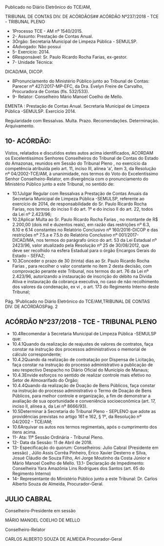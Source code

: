 Publicado  no  Diário Eletrônico do TCE/AM,

TRIBUNAL DE CONTAS DIV. DE  ACÓRDÃOS## ACÓRDÃO Nº237/2018 - TCE - TRIBUNAL PLENO

- 1Processo TCE - AM nº 1540/2015.
- 2- Assunto: Prestação de Contas Anual.
- 3Órgão: Secretaria Municipal de Limpeza Pública - SEMULSP.
- 4Advogado: Não possui
- 5- Exercício: 2014.
- 6Responsável: Sr. Paulo Ricardo Rocha Farias, ex-gestor.
- 7- Unidade Técnica:

DICAD/MA, DICOP.

- 8Pronunciamento do Ministério Público junto ao Tribunal de Contas: Parecer nº 427/2017-MP-EFC,  da  Dra.  Evelyn  Freire  de  Carvalho,  Procuradora  de  Contas  (fls. 532/533).
- 9- Relator: Conselheiro Mário Manoel Coelho de Mello.

EMENTA :  Prestação  de  Contas  Anual.    Secretaria Municipal de Limpeza Pública -SEMULSP. Exercício 2014.

Regularidade com Ressalvas. Multa. Prazo. Recomendações. Determinação. Arquivamento.

## 10- ACÓRDÃO:

Vistos, relatados e discutidos estes autos acima identificados, ACORDAM os Excelentíssimos Senhores Conselheiros do Tribunal de Contas do Estado do Amazonas, reunidos em Sessão do Tribunal Pleno , no exercício da competência atribuída pelo art. 11, inciso III,  alínea 'a', item 3, da Resolução nº 04/2002-TCE/AM, à unanimidade, nos termos do Voto do Excelentíssimo Senhor Conselheiro-Relator, em divergência com o pronunciamento do Ministério Público junto a este Tribunal, no sentido de:

- 10.1Julgar Regular com Ressalvas a  Prestação de Contas Anuais da Secretaria Municipal de Limpeza Pública -SEMULSP, referente ao exercício de 2014, de responsabilidade do Sr. Paulo Ricardo  Rocha  Farias,  nos  termos  do  inciso  II  do  art.  1º  e  do inciso II do art. 22, todos da Lei nº 2.423/96;
- 10.2Aplicar Multa ao Sr. Paulo Ricardo Rocha Farias , no montante de R$  2.200,00 (dois  mil  e  duzentos  reais),  em  razão  das restrições nº 6.3, 6.10 e 6.14 constantes no Relatório Conclusivo nº 160/2016-DICOP e das restrições nº 7.5.a e 7.5.b do Relatório Conclusivo  nº  001/2017-DICAD/MA,  nos  termos  do  parágrafo único do art. 53 da Lei Estadual nº 2423/96, valor atualizado pela Resolução nº 25 de 30/08/2012, que deve ser recolhido na esfera Estadual para o órgão Encargos Gerais do Estado - SEFAZ;
- 10.3Conceder  o  prazo  de  30  (trinta)  dias ao Sr.  Paulo  Ricardo Rocha  Farias ,  para  recolher  o  valor  constante  no  item  2  desta decisão, com comprovação perante este Tribunal, nos termos do art. 76 da Lei nº 2.423/96, autorizando a instauração de inscrição do débito na Dívida Ativa e instauração da cobrança executiva, no caso de não recolhimento dos valores da condenação, ex vi , o art. 173 do Regimento Interno deste Tribunal;

Pág. 1Publicado  no  Diário Eletrônico do TCE/AM,TRIBUNAL DE CONTAS DIV. DE  ACÓRDÃOSPág. 2

## ACÓRDÃO Nº237/2018 - TCE - TRIBUNAL PLENO

- 10.4Recomendar à Secretaria Municipal de Limpeza  Pública -SEMULSP que:
- 10.4.1Quando  da realização de reajustes de valores de contratos, faça constar na instrução dos  processos administrativos o memorial de cálculo correspondente;
- 10.4.2Quando  da  realização  de  contratação  por  Dispensa  de Licitação, faça constar na instrução do processo administrativo a publicação de seu respectivo Despacho no Diário Oficial do Município de Manaus;
- 10.4.3Envide  esforços  no  sentido  de  realizar  controle  mais efetivo no Setor de Almoxarifado do Órgão;
- 10.4.4Quando da realização de Doação de Bens Públicos, faça constar na instrução do processo administrativo o Termo de  Doação  de  Bens  Públicos,  para  melhor  controle  e organização,  a  fim  de  demonstrar  a  avaliação  de  sua oportunidade  e  conveniência  socioeconômica  (art.  17, inciso II, alínea a, da Lei nº 8666/93).
- 10.5Determinar à  Secretaria  do  Tribunal  Pleno  -  SEPLENO  que adote  as  providências  previstas  no  artigo  161  e  162,  §  1º,  da Resolução nº 04/2002 - TCE/AM;
- 10.6Arquivar os  autos nos termos regimentais, após o cumprimento dos itens acima.
- 11- Ata: 11ª Sessão Ordinária - Tribunal Pleno.
- 12- Data da Sessão: 11 de Abril de 2018.
- 13- Especificação do quorum: Conselheiros: Julio Cabral (Presidente em sessão) , Júlio Assis Corrêa Pinheiro, Érico Xavier Desterro e Silva, Josué Cláudio de Souza Filho, Ari Jorge Moutinho da Costa Júnior e Mário Manoel Coelho de Mello. 13.1- Declaração de Impedimento: Conselheira Yara Amazônia Lins Rodrigues dos Santos (art. 65 do Regimento Interno)
- 14- Representante  do  Ministério  Público  junto  a  este  Tribunal: Dr. Carlos  Alberto Souza de Almeida, Procurador-Geral.

## JULIO CABRAL

Conselheiro-Presidente em sessão

MÁRIO MANOEL COELHO DE MELLO

Conselheiro-Relator

CARLOS ALBERTO SOUZA DE ALMEIDA Procurador-Geral